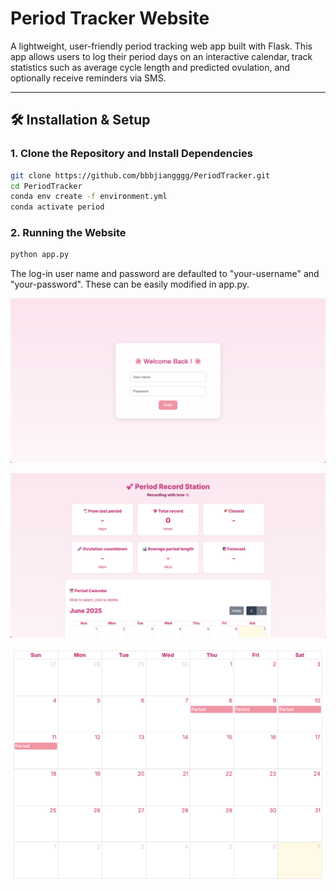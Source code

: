 # Period Tracker Website

A lightweight, user-friendly period tracking web app built with Flask. This app allows users to log their period days on an interactive calendar, track statistics such as average cycle length and predicted ovulation, and optionally receive reminders via SMS.

---

## 🛠️ Installation & Setup

### 1. Clone the Repository and Install Dependencies

```bash
git clone https://github.com/bbbjiangggg/PeriodTracker.git
cd PeriodTracker
conda env create -f environment.yml
conda activate period
```

### 2. Running the Website

```bash
python app.py
```
The log-in user name and password are defaulted to "your-username" and "your-password". These can be easily modified in app.py.

![Diagram](Demonstration/ss1.png)

![Diagram](Demonstration/ss2.png)

![Diagram](Demonstration/ss3.png)

